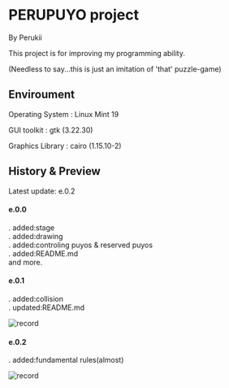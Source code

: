
# PERUPUYO project

By Perukii

This project is for improving my programming ability. 

(Needless to say...this is just an imitation of 'that' puzzle-game)

## Enviroument

Operating System : Linux Mint 19 

GUI toolkit      : gtk   (3.22.30) 

Graphics Library : cairo (1.15.10-2) 

## History & Preview

Latest update: e.0.2

#### e.0.0
. added:stage <br>
. added:drawing <br>
. added:controling puyos & reserved puyos <br>
. added:README.md <br>
and more.

#### e.0.1
. added:collision <br>
. updated:README.md <br>

![record](https://user-images.githubusercontent.com/57752033/71299703-1d4e5a80-23d2-11ea-8474-1659ebe13c9f.gif)

#### e.0.2
. added:fundamental rules(almost) <br>

![record](https://user-images.githubusercontent.com/57752033/71302654-46caae80-23f1-11ea-8652-c1f18e2909a4.gif)

